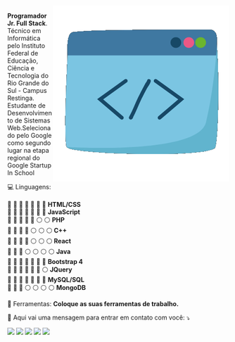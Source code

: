 <img src="https://github.com/MateusKaufmann/MateusKaufmann/blob/main/oie_transparent%20(3).png" min-width="400px" max-width="400px" width="400px" align="right" alt="">

<p align="left"> 
   <strong>Programador Jr. Full Stack</strong>.<br>
   Técnico em Informática pelo Instituto Federal de Educação, Ciência e Tecnologia do Rio Grande do Sul - Campus Restinga. Estudante de Desenvolvimento de Sistemas Web.Selecionado pelo Google como segundo lugar na etapa regional do Google Startup In School
</p>

<p align="left" style="align: justify">
   &#128187 Linguagens: <br><br>
   &#128309 &#128309 &#128309 &#128309 &#128309 &#128309 &#128309 <strong> HTML/CSS </strong><br>
   &#128309 &#128309 &#128309 &#128309 &#128309 &#128309 &#128309 <strong> JavaScript</strong><br>
   &#128309 &#128309 &#128309 &#128309 &#128309 &#9898 &#9898 <strong> PHP</strong><br>
   &#128309 &#128309 &#128309 &#128309 &#9898 &#9898 &#9898<strong> C++</strong><br>
   &#128309 &#128309 &#128309 &#128309 &#9898 &#9898 &#9898<strong> React</strong><br>
   &#128309 &#128309 &#128309 &#9898 &#9898 &#9898 &#9898 <strong> Java</strong><br>
   &#128309 &#128309 &#128309 &#128309 &#128309 &#128309 &#128309 <strong> Bootstrap 4</strong><br>
   &#128309 &#128309 &#128309 &#128309 &#128309 &#128309 &#9898 <strong> JQuery</strong><br>
   &#128309 &#128309 &#128309 &#128309 &#128309 &#128309 &#128309 <strong> MySQL/SQL</strong><br>
   &#128309 &#128309 &#128309 &#9898 &#9898 &#9898 &#9898 <strong> MongoDB</strong><br>
</p>

<p align="left">
  💼 Ferramentas: <strong>Coloque as suas ferramentas de trabalho.</strong>
</p>

<p align="left">
  💌 Aqui vai uma mensagem para entrar em contato com você: ⤵️
</p>

<p align="left">
  <a href="#" alt="Gmail">
  <img src="https://img.shields.io/badge/-Gmail-FF0000?style=flat-square&labelColor=FF0000&logo=gmail&logoColor=white&link=LINK-DO-SEU-EMAIL" /></a>

  <a href="#" alt="Linkedin">
  <img src="https://img.shields.io/badge/-Linkedin-0e76a8?style=flat-square&logo=Linkedin&logoColor=white&link=LINK-DO-SEU-LINKEDIN" /></a>

  <a href="#" alt="WhatsApp">
  <img src="https://img.shields.io/badge/-WhatsApp-25d366?style=flat-square&labelColor=25d366&logo=whatsapp&logoColor=white&link=API-DO-SEU-WHATSAPP"/></a>

  <a href="#" alt="Facebook">
  <img src="https://img.shields.io/badge/-Facebook-3b5998?style=flat-square&labelColor=3b5998&logo=facebook&logoColor=white&link=LINK-DO-SEU-FACEBOOK"/></a>

  <a href="#" alt="Instagram">
  <img src="https://img.shields.io/badge/-Instagram-DF0174?style=flat-square&labelColor=DF0174&logo=instagram&logoColor=white&link=LINK-DO-SEU-INSTAGRAM"/></a>
</p>  
